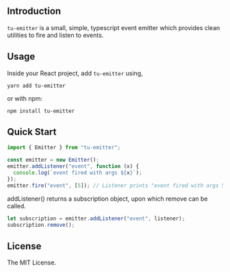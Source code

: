 ## Introduction

`tu-emitter` is a small, simple, typescript event emitter which provides clean utilities to fire and listen to events.

## Usage

Inside your React project, add `tu-emitter` using,

`yarn add tu-emitter`

or with npm:

`npm install tu-emitter`

## Quick Start

```jsx
import { Emitter } from "tu-emitter";

const emitter = new Emitter();
emitter.addListener("event", function (x) {
  console.log(`event fired with args ${x}`);
});
emitter.fire("event", [5]); // Listener prints "event fired with args 5".
```

addListener() returns a subscription object, upon which remove can be called.

```jsx
let subscription = emitter.addListener("event", listener);
subscription.remove();
```

## License

The MIT License.
